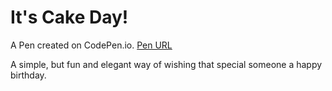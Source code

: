 # It's Cake Day!

A Pen created on CodePen.io. [Pen URL](https://codepen.io/bdreslin02/pen/OJMOpEr)

A simple, but fun and elegant way of wishing that special someone a happy birthday. 
